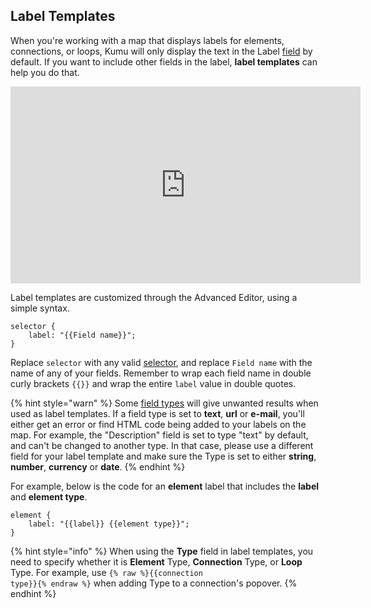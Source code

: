 ## Label Templates

When you're working with a map that displays labels for elements, connections, or loops, Kumu will only display the text in the Label [field](/guides/fields.md) by default. If you want to include other fields in the label, **label templates** can help you do that.

<p><iframe width="560" height="315" src="https://www.youtube.com/embed/tqF5xJ9MfZo" frameborder="0" allowfullscreen></iframe></p>

Label templates are customized through the Advanced Editor, using a simple syntax.

```
selector {
    label: "{{Field name}}";
}
```

Replace `selector` with any valid [selector](/guides/selectors.md), and replace `Field name` with the name of any of your fields. Remember to wrap each field name in double curly brackets `{{}}` and wrap the entire `label` value in double quotes.

{% hint style="warn" %}
Some <a class="alert-link" href="/guides/fields.md#field-type">field types</a> will give unwanted results when used as label templates. If a field type is set to <strong>text</strong>, <strong>url</strong> or <strong>e-mail</strong>, you'll either get an error or find HTML code being added to your labels on the map. For example, the "Description" field is set to type "text" by default, and can't be changed to another type. In that case, please use a different field for your label template and make sure the Type is set to either <strong>string</strong>, <strong>number</strong>, <strong>currency</strong> or <strong>date</strong>.
{% endhint %}

For example, below is the code for an **element** label that includes the **label** and **element type**.
```
element {
    label: "{{label}} {{element type}}";
}
```

{% hint style="info" %}
When using the <strong>Type</strong> field in label templates, you need to specify whether it is <strong>Element</strong> Type, <strong>Connection</strong> Type, or <strong>Loop</strong> Type. For example, use <code>{% raw %}{{connection type}}{% endraw %}</code> when adding Type to a connection's popover.
{% endhint %}


